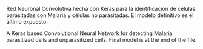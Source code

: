 Red Neuronal Convolutiva hecha con Keras para la identificación de células parasitadas con Malaria y células no parasitadas. El modelo definitivo es el último expuesto.

A Keras based Convolutional Neural Network for detecting Malaria parasitized cells and unparasitized cells. Final model is at the end of the file.
